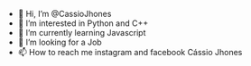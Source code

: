- 👋 Hi, I’m @CassioJhones
- 👀 I’m interested in Python and C++
- 🌱 I’m currently learning Javascript
- 💞️ I’m looking for a Job
- 📫 How to reach me instagram and facebook Cássio Jhones

<!---
CassioJhones/CassioJhones is a ✨ special ✨ repository because its `README.md` (this file) appears on your GitHub profile.
You can click the Preview link to take a look at your changes.
--->
